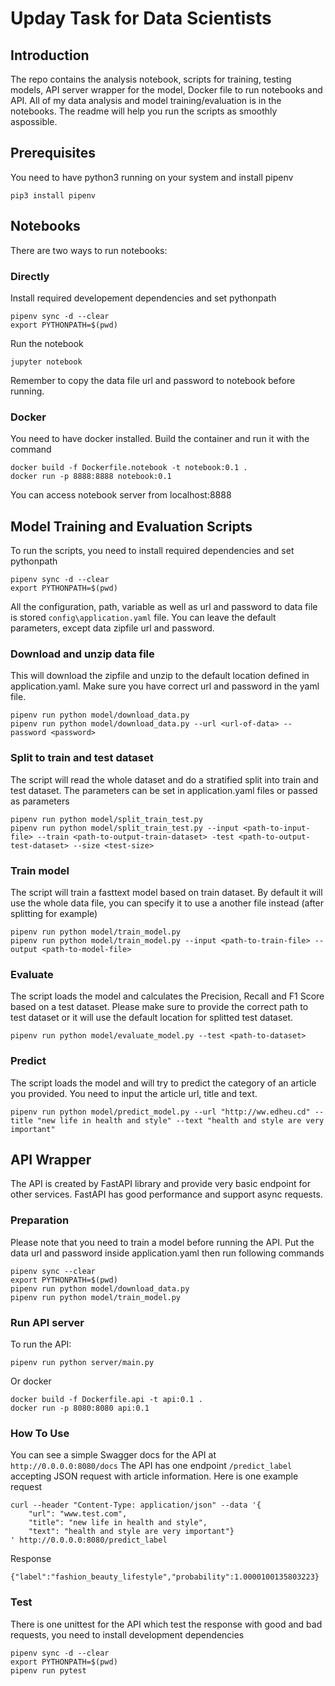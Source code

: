 # Upday Task for Data Scientists

## Introduction

The repo contains the analysis notebook, scripts for training, testing models, API server wrapper for the model, Docker file to run notebooks and API. All of my data analysis and model training/evaluation is in the notebooks. The readme will help you run the scripts as smoothly aspossible.

## Prerequisites

You need to have python3 running on your system and install pipenv

```
pip3 install pipenv
```

## Notebooks

There are two ways to run notebooks:

### Directly

Install required developement dependencies and set pythonpath
```
pipenv sync -d --clear
export PYTHONPATH=$(pwd)
```
Run the notebook
```
jupyter notebook
```
Remember to copy the data file url and password to notebook before running.

### Docker

You need to have docker installed. Build the container and run it with the command
```
docker build -f Dockerfile.notebook -t notebook:0.1 .
docker run -p 8888:8888 notebook:0.1
```
You can access notebook server from localhost:8888

## Model Training and Evaluation Scripts

To run the scripts, you need to install required dependencies and set pythonpath
```
pipenv sync -d --clear
export PYTHONPATH=$(pwd)
```
All the configuration, path, variable as well as url and password to data file is stored `config\application.yaml` file. You can leave the default parameters, except data zipfile url and password.

### Download and unzip data file
This will download the zipfile and unzip to the default location defined in application.yaml. Make sure you have correct url and password in the yaml file.
```
pipenv run python model/download_data.py
pipenv run python model/download_data.py --url <url-of-data> --password <password>
```
### Split to train and test dataset
The script will read the whole dataset and do a stratified split into train and test dataset. The parameters can be set in application.yaml files or passed as parameters
```
pipenv run python model/split_train_test.py
pipenv run python model/split_train_test.py --input <path-to-input-file> --train <path-to-output-train-dataset> -test <path-to-output-test-dataset> --size <test-size>
```
### Train model
The script will train a fasttext model based on train dataset. By default it will use the whole data file, you can specify it to use a another file instead (after splitting for example)
```
pipenv run python model/train_model.py
pipenv run python model/train_model.py --input <path-to-train-file> --output <path-to-model-file>
```
### Evaluate
The script loads the model and calculates the Precision, Recall and F1 Score based on a test dataset. Please make sure to provide the correct path to test dataset or it will use the default location for splitted test dataset.
```
pipenv run python model/evaluate_model.py --test <path-to-dataset>
```
### Predict 
The script loads the model and will try to predict the category of an article you provided. You need to input the article url, title and text.
```
pipenv run python model/predict_model.py --url "http://ww.edheu.cd" --title "new life in health and style" --text "health and style are very important"
```

## API Wrapper
The API is created by FastAPI library and provide very basic endpoint for other services. FastAPI has good performance and support async requests.

### Preparation
Please note that you need to train a model before running the API. Put the data url and password inside application.yaml then run following commands
```
pipenv sync --clear
export PYTHONPATH=$(pwd)
pipenv run python model/download_data.py
pipenv run python model/train_model.py
```
### Run API server
To run the API:

```
pipenv run python server/main.py
```

Or docker

```
docker build -f Dockerfile.api -t api:0.1 .
docker run -p 8080:8080 api:0.1
```
### How To Use
You can see a simple Swagger docs for the API at `http://0.0.0.0:8080/docs`
The API has one endpoint `/predict_label` accepting JSON request with article information. Here is one example request
```
curl --header "Content-Type: application/json" --data '{
    "url": "www.test.com",
    "title": "new life in health and style",
    "text": "health and style are very important"}
' http://0.0.0.0:8080/predict_label
```
Response
```
{"label":"fashion_beauty_lifestyle","probability":1.0000100135803223}
```

### Test
There is one unittest for the API which test the response with good and bad requests, you need to install development dependencies
```
pipenv sync -d --clear
export PYTHONPATH=$(pwd)
pipenv run pytest
```